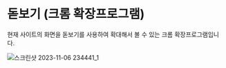# 돋보기 (크롬 확장프로그램)

현재 사이트의 화면을 돋보기를 사용하여 확대해서 볼 수 있는 크롬 확장프로그램입니다.

![스크린샷 2023-11-06 234441_1](https://github.com/YYun-D/magnifier/assets/85883811/ed503cc2-3c74-48bf-bc19-82652ae1223e)
